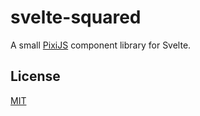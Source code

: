 # svelte-squared

A small [PixiJS](https://pixijs.com) component library for Svelte.

## License

[MIT](LICENSE)
